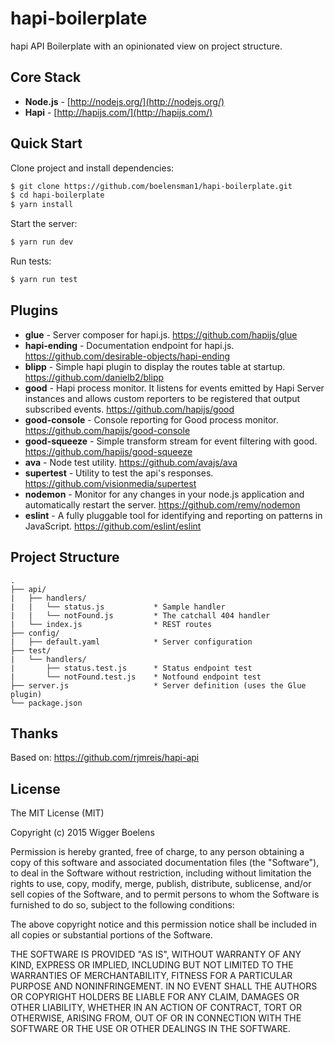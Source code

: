 # hapi-boilerplate
hapi API Boilerplate with an opinionated view on project structure.

## Core Stack

- **Node.js** - [http://nodejs.org/](http://nodejs.org/)
- **Hapi** - [http://hapijs.com/](http://hapijs.com/)

## Quick Start

Clone project and install dependencies:
```bash
$ git clone https://github.com/boelensman1/hapi-boilerplate.git
$ cd hapi-boilerplate
$ yarn install
```

Start the server:
```bash
$ yarn run dev
```

Run tests:
```bash
$ yarn run test
```

## Plugins

- **glue** - Server composer for hapi.js.
https://github.com/hapijs/glue
- **hapi-ending** - Documentation endpoint for hapi.js.
https://github.com/desirable-objects/hapi-ending
- **blipp** - Simple hapi plugin to display the routes table at startup.
https://github.com/danielb2/blipp
- **good** - Hapi process monitor. It listens for events emitted by Hapi Server instances and allows custom reporters to be registered that output subscribed events.
https://github.com/hapijs/good
- **good-console** - Console reporting for Good process monitor.
https://github.com/hapijs/good-console
- **good-squeeze** - Simple transform stream for event filtering with good.
https://github.com/hapijs/good-squeeze
- **ava** - Node test utility.
https://github.com/avajs/ava
- **supertest** - Utility to test the api's responses.
https://github.com/visionmedia/supertest
- **nodemon** - Monitor for any changes in your node.js application and automatically restart the server.
https://github.com/remy/nodemon
- **eslint** - A fully pluggable tool for identifying and reporting on patterns in JavaScript.
https://github.com/eslint/eslint

## Project Structure
```
.
├── api/
|   ├── handlers/
|   |   └── status.js           * Sample handler
|   |   └── notFound.js         * The catchall 404 handler
|   └── index.js                * REST routes
├── config/
|   ├── default.yaml            * Server configuration
├── test/
|   └── handlers/     
|       ├── status.test.js      * Status endpoint test
|       └── notFound.test.js    * Notfound endpoint test
├── server.js                   * Server definition (uses the Glue plugin)
└── package.json
```

## Thanks
Based on: https://github.com/rjmreis/hapi-api

## License
The MIT License (MIT)

Copyright (c) 2015 Wigger Boelens

Permission is hereby granted, free of charge, to any person obtaining a copy
of this software and associated documentation files (the "Software"), to deal
in the Software without restriction, including without limitation the rights
to use, copy, modify, merge, publish, distribute, sublicense, and/or sell
copies of the Software, and to permit persons to whom the Software is
furnished to do so, subject to the following conditions:

The above copyright notice and this permission notice shall be included in all
copies or substantial portions of the Software.

THE SOFTWARE IS PROVIDED "AS IS", WITHOUT WARRANTY OF ANY KIND, EXPRESS OR
IMPLIED, INCLUDING BUT NOT LIMITED TO THE WARRANTIES OF MERCHANTABILITY,
FITNESS FOR A PARTICULAR PURPOSE AND NONINFRINGEMENT. IN NO EVENT SHALL THE
AUTHORS OR COPYRIGHT HOLDERS BE LIABLE FOR ANY CLAIM, DAMAGES OR OTHER
LIABILITY, WHETHER IN AN ACTION OF CONTRACT, TORT OR OTHERWISE, ARISING FROM,
OUT OF OR IN CONNECTION WITH THE SOFTWARE OR THE USE OR OTHER DEALINGS IN THE
SOFTWARE.
